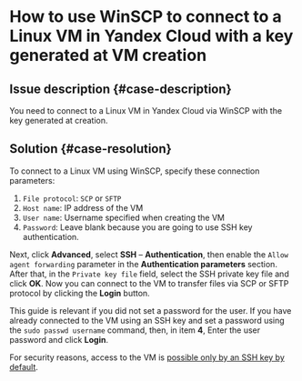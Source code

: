 # How to use WinSCP to connect to a Linux VM in Yandex Cloud with a key generated at VM creation



## Issue description {#case-description}

You need to connect to a Linux VM in Yandex Cloud via WinSCP with the key generated at creation.

## Solution {#case-resolution}

To connect to a Linux VM using WinSCP, specify these connection parameters:

1. `File protocol`: `SCP` or `SFTP`
2. `Host name`: IP address of the VM
3. `User name`: Username specified when creating the VM
4. `Password`: Leave blank because you are going to use SSH key authentication.

Next, click **Advanced**, select **SSH** – **Authentication**, then enable the `Allow agent forwarding` parameter in the **Authentication parameters** section. After that, in the `Private key file` field, select the SSH private key file and click **OK**. Now you can connect to the VM to transfer files via SCP or SFTP protocol by clicking the **Login** button.

This guide is relevant if you did not set a password for the user. If you have already connected to the VM using an SSH key and set a password using the `sudo passwd username`  command, then, in item **4**, Enter the user password and click **Login**.

For security reasons, access to the VM is [possible only by an SSH key by default](https://cloud.yandex.ru/docs/compute/operations/vm-connect/ssh).